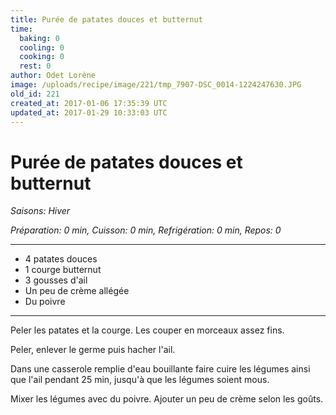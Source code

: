 ```yaml
---
title: Purée de patates douces et butternut
time:
  baking: 0
  cooling: 0
  cooking: 0
  rest: 0
author: Odet Lorène
image: /uploads/recipe/image/221/tmp_7907-DSC_0014-1224247630.JPG
old_id: 221
created_at: 2017-01-06 17:35:39 UTC
updated_at: 2017-01-29 10:33:03 UTC
---
```


# Purée de patates douces et butternut

_Saisons: Hiver_

_Préparation: 0 min, Cuisson: 0 min, Refrigération: 0 min, Repos: 0_

---

- 4 patates douces
- 1 courge butternut
- 3 gousses d'ail
- Un peu de crème allégée
- Du poivre

---

Peler les patates et la courge. Les couper en morceaux assez fins.

Peler, enlever le germe puis hacher l'ail.

Dans une casserole remplie d'eau bouillante faire cuire les légumes ainsi que l'ail pendant 25 min, jusqu'à que les légumes soient mous.

Mixer les légumes avec du poivre. Ajouter un peu de crème selon les goûts.
